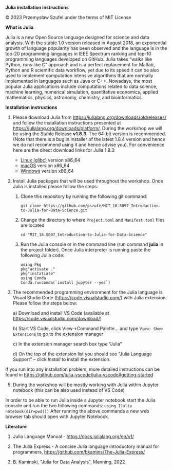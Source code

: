 **Julia installation instructions**

© 2023 Przemysław Szufel under the terms of MIT License  

 

**What is Julia**

Julia is a new Open Source language designed for science and data analysis. With the stable 1.0 version released in August 2018, an exponential growth of language popularity has been observed and the language is in the top-20 programming languages in IEEE Spectrum ranking and top-10 programming languages developed on GitHub. Julia takes “walks like Python, runs like C” approach and is a perfect replacement for Matlab, Python and R scientific data workflow, yet due to its speed it can be also used to implement computation intensive algorithms that are normally implemented in languages such as Java or C++. Nowadays, the most popular Julia applications include computations related to data science, machine learning, numerical simulation, quantitative economics, applied mathematics, physics, astronomy, chemistry, and bioinformatics.

**Installation instructions**

1. Please download Julia from https://julialang.org/downloads/oldreleases/ and follow the installation instructions presented at https://julialang.org/downloads/platform/. During the workshop we will be using the Stable Release **v1.8.3**. The 64-bit version is recommended. (Note that there is a bug in installer of the latest 1.8.4 version and hence we do not recommend using it and hence advise you). For convenience here are the direct download links for Julia 1.8.3:
    * [Linux (glibc)](https://julialang-s3.julialang.org/bin/linux/x64/1.9/julia-1.9.0-alpha1-linux-x86_64.tar.gz) version x86_64
    * [macOS](https://julialang-s3.julialang.org/bin/mac/x64/1.9/julia-1.9.0-alpha1-mac64.dmg) version x86_64
    * [Windows](https://julialang-s3.julialang.org/bin/winnt/x64/1.9/julia-1.9.0-alpha1-win64.exe) version x86_64
	
2. Install Julia packages that will be used throughout the workshop. Once Julia is installed please follow the steps:

    1. Clone this repository by running the following git command:
        ```
        git clone https://github.com/pszufe/MIT_18.S097_Introduction-to-Julia-for-Data-Science.git 
        ```
       
    2. Change the directory to where `Project.toml` and `Manifest.toml` files are located
        ```
        cd "MIT_18.S097_Introduction-to-Julia-for-Data-Science" 
        ```
    3. Run the Julia console or in the command line (run command **julia** in the project folder). Once Julia interpreter is running paste the following Julia code:
        ```
        using Pkg
        pkg"activate ."
        pkg"instatiate"
        using Conda
        Conda.runconda(`install jupyter --yes`) 
        ```

4. The recommended programming environment for the Julia language is Visual Studio Code (https://code.visualstudio.com/) with Julia extension. Please follow the steps below:

    a)   Download and install VS Code (available at https://code.visualstudio.com/download/)

    b) Start VS Code, click View->Command Palette...  and type `View: Show Extensions` to go to the extension manager

    c) In the extension manager search box type “Julia”

    d) On the top of the extension list you should see “Julia Language Support” – click *Install* to install the extension.


If you run into any installation problem, more detailed instructions can be found in https://github.com/julia-vscode/julia-vscode#getting-started 


5. During the workshop will be mostly working with Julia within Jupyter notebook (this can be also used instead of VS Code)

In order to be able to run Julia inside a Jupyter notebook start the Julia console and run the two following commands:
    ```
    using IJulia
    notebook(dir=pwd())
    ```
After running the above commands a new web browser tab should open with Jupyter Notebook.



**Literature**

1. Julia Language Manual - https://docs.julialang.org/en/v1/ 

2. The Julia Express - A concise Julia language introductory manual for programmers, https://github.com/bkamins/The-Julia-Express/ 

3. B. Kaminski,  "Julia for Data Analysis", Manning, 2022